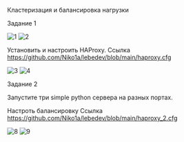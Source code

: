 Кластеризация и балансировка нагрузки

Задание 1


![1](https://github.com/Niko1a/lebedev/assets/110035244/ec5cb365-c7b3-4e21-9cec-c515432f7525)
![2](https://github.com/Niko1a/lebedev/assets/110035244/227ad1b8-9a3e-4c62-bcd0-75ca8aaf6c19)

Установить и настроить HAProxy. 
Ссылка https://github.com/Niko1a/lebedev/blob/main/haproxy.cfg

![3](https://github.com/Niko1a/lebedev/assets/110035244/cd46c4eb-89b3-489e-8451-2694f32052b6)
![4](https://github.com/Niko1a/lebedev/assets/110035244/dbd53707-1c56-4a70-b2f8-09a7cdb6ae02)



Задание 2

Запустите три simple python сервера на разных портах.

Настроть балансировку
Ссылка https://github.com/Niko1a/lebedev/blob/main/haproxy_2.cfg

![8](https://github.com/Niko1a/lebedev/assets/110035244/f517057a-847e-471d-9b3d-eb175871e184)
![9](https://github.com/Niko1a/lebedev/assets/110035244/7ff1bb97-c572-4443-bb3b-acb7f4f358aa)

